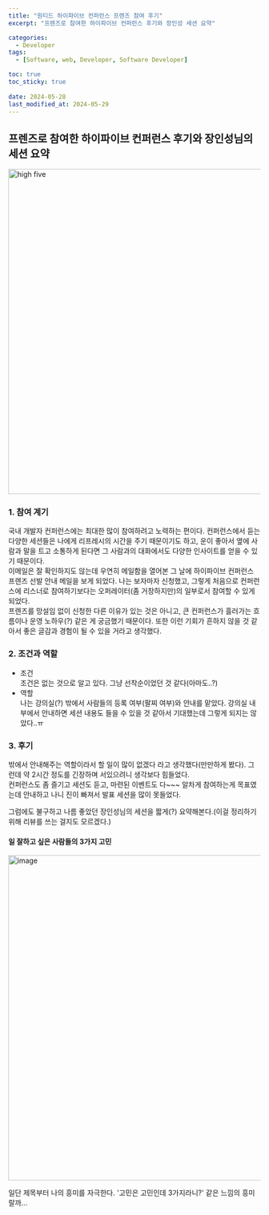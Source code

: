 ```yaml
---
title: "원티드 하이파이브 컨퍼런스 프렌즈 참여 후기"
excerpt: "프렌즈로 참여한 하이파이브 컨퍼런스 후기와 장인성 세션 요약"

categories:
  - Developer
tags:
  - [Software, web, Developer, Software Developer]

toc: true
toc_sticky: true
 
date: 2024-05-28
last_modified_at: 2024-05-29
---   
```


## 프렌즈로 참여한 하이파이브 컨퍼런스 후기와 장인성님의 세션 요약
<img width="650" alt="high five" src="https://github.com/sunmerrr/sunmerrr.github.io/assets/65106740/9d0b074b-0b52-49bb-ab8b-91f13b449450">

### 1. 참여 계기
국내 개발자 컨퍼런스에는 최대한 많이 참여하려고 노력하는 편이다. 컨퍼런스에서 듣는 다양한 세션들은 나에게 리프레시의 시간을 주기 때문이기도 하고, 운이 좋아서 옆에 사람과 말을 트고 소통하게 된다면 그 사람과의 대화에서도 다양한 인사이트를 얻을 수 있기 때문이다.    
이메일은 잘 확인하지도 않는데 우연히 메일함을 열어본 그 날에 하이파이브 컨퍼런스 프렌즈 선발 안내 메일을 보게 되었다. 나는 보자마자 신청했고, 그렇게 처음으로 컨퍼런스에 리스너로 참여하기보다는 오퍼레이터(좀 거창하지만)의 일부로서 참여할 수 있게 되었다.    
프렌즈를 망설임 없이 신청한 다른 이유가 있는 것은 아니고, 큰 컨퍼런스가 흘러가는 흐름이나 운영 노하우(?) 같은 게 궁금했기 때문이다. 또한 이런 기회가 흔하지 않을 것 같아서 좋은 글감과 경험이 될 수 있을 거라고 생각했다.    

### 2. 조건과 역할
- 조건    
  조건은 없는 것으로 알고 있다. 그냥 선착순이었던 것 같다(아마도..?)
- 역할     
  나는 강의실(?) 밖에서 사람들의 등록 여부(팔찌 여부)와 안내를 맡았다. 강의실 내부에서 안내하면 세션 내용도 들을 수 있을 것 같아서 기대했는데 그렇게 되지는 않았다..ㅠ

### 3. 후기
밖에서 안내해주는 역할이라서 할 일이 많이 없겠다 라고 생각했다(만만하게 봤다). 그런데 약 2시간 정도를 긴장하며 서있으려니 생각보다 힘들었다.    
컨퍼런스도 좀 즐기고 세션도 듣고, 마련된 이벤트도 다~~~ 알차게 참여하는게 목표였는데 안내하고 나니 진이 빠져서 발표 세션을 많이 못들었다.     
    
그럼에도 불구하고 나름 좋았던 장인성님의 세션을 짧게(?) 요약해본다.(이걸 정리하기 위해 리뷰를 쓰는 걸지도 모르겠다.)

#### 일 잘하고 싶은 사람들의 3가지 고민

<img width="650" alt="image" src="https://github.com/sunmerrr/sunmerrr.github.io/assets/65106740/9c2cf438-be76-478f-9786-ad115bc12c92">    

일단 제목부터 나의 흥미를 자극한다. '고민은 고민인데 3가지라니?' 같은 느낌의 흥미랄까...


